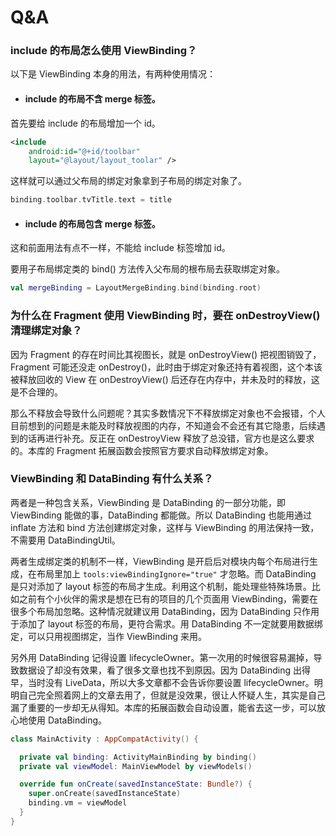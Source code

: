 # Q&A

### include 的布局怎么使用 ViewBinding？

以下是 ViewBinding 本身的用法，有两种使用情况：

- #### include 的布局不含 merge 标签。

首先要给 include 的布局增加一个 id。

```xml
<include
    android:id="@+id/toolbar"
    layout="@layout/layout_toolar" />
```

这样就可以通过父布局的绑定对象拿到子布局的绑定对象了。

```kotlin
binding.toolbar.tvTitle.text = title
```

- #### include 的布局包含 merge 标签。

这和前面用法有点不一样，不能给 include 标签增加 id。

要用子布局绑定类的 bind() 方法传入父布局的根布局去获取绑定对象。

```kotlin
val mergeBinding = LayoutMergeBinding.bind(binding.root)
```

### 为什么在 Fragment 使用 ViewBinding 时，要在 onDestroyView() 清理绑定对象？

因为 Fragment 的存在时间比其视图长，就是 onDestroyView() 把视图销毁了，Fragment 可能还没走 onDestroy()，此时由于绑定对象还持有着视图，这个本该被释放回收的 View 在 onDestroyView() 后还存在内存中，并未及时的释放，这是不合理的。

那么不释放会导致什么问题呢？其实多数情况下不释放绑定对象也不会报错，个人目前想到的问题是未能及时释放视图的内存，不知道会不会还有其它隐患，后续遇到的话再进行补充。反正在 onDestroyView 释放了总没错，官方也是这么要求的。本库的 Fragment 拓展函数会按照官方要求自动释放绑定对象。

### ViewBinding 和 DataBinding 有什么关系？

两者是一种包含关系，ViewBinding 是 DataBinding 的一部分功能，即 ViewBinding 能做的事，DataBinding 都能做。所以 DataBinding 也能用通过 inflate 方法和 bind 方法创建绑定对象，这样与 ViewBinding 的用法保持一致，不需要用 DataBindingUtil。

两者生成绑定类的机制不一样，ViewBinding 是开启后对模块内每个布局进行生成，在布局里加上 `tools:viewBindingIgnore="true"` 才忽略。而 DataBinding 是只对添加了 layout 标签的布局才生成。利用这个机制，能处理些特殊场景。比如之前有个小伙伴的需求是想在已有的项目的几个页面用 ViewBinding，需要在很多个布局加忽略。这种情况就建议用 DataBinding，因为 DataBinding 只作用于添加了 layout 标签的布局，更符合需求。用 DataBinding 不一定就要用数据绑定，可以只用视图绑定，当作 ViewBinding 来用。

另外用 DataBinding 记得设置 lifecycleOwner。第一次用的时候很容易漏掉，导致数据设了却没有效果，看了很多文章也找不到原因。因为 DataBinding 出得早，当时没有 LiveData，所以大多文章都不会告诉你要设置 lifecycleOwner。明明自己完全照着网上的文章去用了，但就是没效果，很让人怀疑人生，其实是自己漏了重要的一步却无从得知。本库的拓展函数会自动设置，能省去这一步，可以放心地使用 DataBinding。

```kotlin
class MainActivity : AppCompatActivity() {

  private val binding: ActivityMainBinding by binding()
  private val viewModel: MainViewModel by viewModels()

  override fun onCreate(savedInstanceState: Bundle?) {
    super.onCreate(savedInstanceState)
    binding.vm = viewModel
  }
}
```